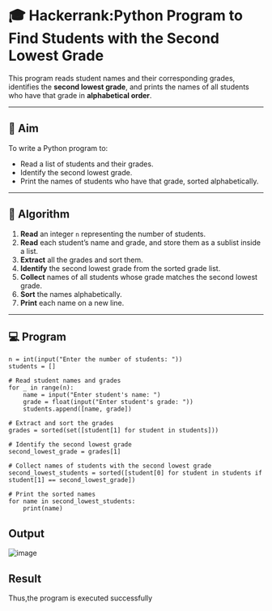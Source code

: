 # 🎓 Hackerrank:Python Program to Find Students with the Second Lowest Grade

This program reads student names and their corresponding grades, identifies the **second lowest grade**, and prints the names of all students who have that grade in **alphabetical order**.

---

## 🎯 Aim

To write a Python program to:
- Read a list of students and their grades.
- Identify the second lowest grade.
- Print the names of students who have that grade, sorted alphabetically.

---

## 🧠 Algorithm

1. **Read** an integer `n` representing the number of students.
2. **Read** each student’s name and grade, and store them as a sublist inside a list.
3. **Extract** all the grades and sort them.
4. **Identify** the second lowest grade from the sorted grade list.
5. **Collect** names of all students whose grade matches the second lowest grade.
6. **Sort** the names alphabetically.
7. **Print** each name on a new line.

---

## 💻  Program
~~~
n = int(input("Enter the number of students: "))
students = []

# Read student names and grades
for _ in range(n):
    name = input("Enter student's name: ")
    grade = float(input("Enter student's grade: "))
    students.append([name, grade])

# Extract and sort the grades
grades = sorted(set([student[1] for student in students]))

# Identify the second lowest grade
second_lowest_grade = grades[1]

# Collect names of students with the second lowest grade
second_lowest_students = sorted([student[0] for student in students if student[1] == second_lowest_grade])

# Print the sorted names
for name in second_lowest_students:
    print(name)
~~~
## Output
![image](https://github.com/user-attachments/assets/e8fb89db-d8a5-4b07-8b55-02be531db45d)

## Result
Thus,the program is executed successfully

